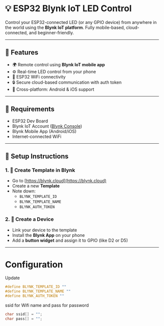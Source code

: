 # 💡 ESP32 Blynk IoT LED Control

Control your ESP32-connected LED (or any GPIO device) from anywhere in the world using the **Blynk IoT platform**. Fully mobile-based, cloud-connected, and beginner-friendly.

---

## 🚀 Features

- 🌍 Remote control using **Blynk IoT mobile app**
- ⚙️ Real-time LED control from your phone
- 📶 ESP32 WiFi connectivity
- 🔒 Secure cloud-based communication with auth token
- 📱 Cross-platform: Android & iOS support

---

## 🧠 Requirements

- ESP32 Dev Board  
- Blynk IoT Account ([Blynk Console](https://blynk.cloud))  
- Blynk Mobile App (Android/iOS)  
- Internet-connected WiFi  

---

## 📲 Setup Instructions

### 1. 🔗 Create Template in Blynk

- Go to [https://blynk.cloud](https://blynk.cloud)
- Create a new **Template**
- Note down:
  - `BLYNK_TEMPLATE_ID`
  - `BLYNK_TEMPLATE_NAME`
  - `BLYNK_AUTH_TOKEN`

### 2. 📲 Create a Device

- Link your device to the template
- Install the **Blynk App** on your phone
- Add a **button widget** and assign it to GPIO (like D2 or D5)

---
# Configuration
Update
```cpp
#define BLYNK_TEMPLATE_ID ""
#define BLYNK_TEMPLATE_NAME ""
#define BLYNK_AUTH_TOKEN ""
```
ssid for Wifi name and pass for password
```cpp
char ssid[] = "";
char pass[] = "";
 ```